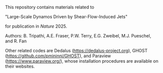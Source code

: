 This repository contains materials related to

"Large-Scale Dynamos Driven by Shear-Flow-Induced Jets"

for publication in _Nature_ 2025.

Authors: B. Tripathi, A.E. Fraser, P.W. Terry, E.G. Zweibel, M.J. Pueschel, and R. Fan

Other related codes are Dedalus (https://dedalus-project.org), GHOST (https://github.com/pmininni/GHOST), and Paraview (https://www.paraview.org/),
whose installation procedures are available on their websites.
